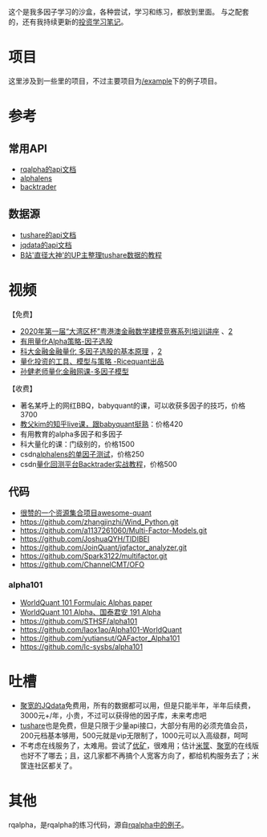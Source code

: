 这个是我多因子学习的沙盒，各种尝试，学习和练习，都放到里面。
与之配套的，还有我持续更新的[投资学习笔记](https://book.piginzoo.com/)。

# 项目

这里涉及到一些里的项目，不过主要项目为[/example](example/README.md)下的例子项目。

# 参考

## 常用API
- [rqalpha的api文档](https://rqalpha.readthedocs.io/zh_CN/latest/intro/overview.html)
- [alphalens](http://pg.jrj.com.cn/acc/Res/CN_RES/INVEST/2017/12/6/26dee515-a988-4259-915d-e40c6ab28e45.pdf)
- [backtrader](http://backtrader.com.cn/docu/#4)

## 数据源
- [tushare的api文档](https://tushare.pro/document/2?doc_id=95)
- [jqdata的api文档](https://www.joinquant.com/help/api/help#name:Stock)
- [B站'直径大神'的UP主整理tushare数据的教程](https://www.bilibili.com/video/BV1564y1b7PR)

# 视频
【免费】
- [2020年第一届“大湾区杯”粤港澳金融数学建模竞赛系列培训讲座](https://www.bilibili.com/video/BV1Z54y117y3?p=4)  、[2](https://www.bilibili.com/video/BV1Z54y117y3?p=6)
- [有用量化Alpha策略-因子选股](https://www.bilibili.com/video/BV1wE41147V7)
- [科大金融金融量化 多因子选股的基本原理](https://www.bilibili.com/video/BV11Q4y1e7Sv) ，[2](https://www.bilibili.com/video/BV1sT4y127tJ)
- [量化投资的工具、模型与策略 -Ricequant出品](https://www.bilibili.com/video/BV11b4y1q7Ky)
- [孙健老师量化金融网课-多因子模型](https://www.bilibili.com/video/BV1J7411F7ZX)

【收费】
- 著名某呼上的网红BBQ，babyquant的课，可以收获多因子的技巧，价格3700
- [教父kim的知乎live课，跟babyquant挺熟](https://www.zhihu.com/lives/specials/938793876643938304)：价格420
- 有用教育的alpha多因子和多因子
- 科大量化的课：门级别的，价格1500
- csdn[alphalens的单因子测试](https://edu.csdn.net/course/detail/25572)，价格250
- csdn[量化回测平台Backtrader实战教程](https://edu.csdn.net/course/detail/9040)，价格500

## 代码
- [很赞的一个资源集合项目awesome-quant](https://github.com/thuquant/awesome-quant)
- https://github.com/zhangjinzhi/Wind_Python.git
- https://github.com/a1137261060/Multi-Factor-Models.git
- https://github.com/JoshuaQYH/TIDIBEI
- https://github.com/JoinQuant/jqfactor_analyzer.git
- https://github.com/Spark3122/multifactor.git
- https://github.com/ChannelCMT/OFO

### alpha101
- [WorldQuant 101 Formulaic Alphas paper](https://arxiv.org/pdf/1601.00991.pdf)
- [WorldQuant 101 Alpha、国泰君安 191 Alpha](https://mp.weixin.qq.com/s?__biz=MzAxNTc0Mjg0Mg==&mid=2653290927&idx=1&sn=ecca60811da74967f33a00329a1fe66a)
- https://github.com/STHSF/alpha101
- https://github.com/laox1ao/Alpha101-WorldQuant
- https://github.com/yutiansut/QAFactor_Alpha101
- https://github.com/lc-sysbs/alpha101


# 吐槽
- [聚宽的JQdata](https://www.joinquant.com/data)免费用，所有的数据都可以用，但是只能半年，半年后续费，3000元+/年，小贵，不过可以获得他的因子库，未来考虑吧
- [tushare](https://tushare.pro/)也是免费，但是只限于少量api接口，大部分有用的必须充值会员，200元档基本够用，500元就是vip无限制了，1000元可以入高级群，呵呵
- 不考虑在线服务了，太难用。尝试了[优矿](https://uqer.datayes.com/labs/)，很难用；估计[米筐](ricequant.com)、[聚宽](https://www.joinquant.com/)的在线版也好不了哪去；且，这几家都不再搞个人宽客方向了，都给机构服务去了；米筐连社区都关了。

# 其他
rqalpha，是rqalpha的练习代码，源自[rqalpha中的例子](https://rqalpha.readthedocs.io/zh_CN/latest/intro/tutorial.html)。